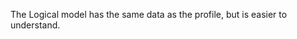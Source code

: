 <!-- StructureDefinition-NrPatientLM-notes.md {% comment %}
*****************************************************************************************
*                            WARNING: DO NOT EDIT THIS FILE                             *
*                                                                                       *
* This file is generated by SUSHI. Any edits you make to this file will be overwritten. *
*                                                                                       *
* To change the contents of this file, edit the original source file at:                *
* ig-data/input/pagecontent/StructureDefinition-NrPatientLM-notes.md                    *
*****************************************************************************************
{% endcomment %} -->
The Logical model has the same data as the profile, but is easier to understand.
